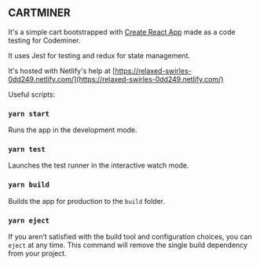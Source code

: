 
## CARTMINER

It's a simple cart bootstrapped with [Create React App](https://github.com/facebook/create-react-app) made as a code testing for Codeminer.

It uses Jest for testing and redux for state management.

It's hosted with Netlify's help at [https://relaxed-swirles-0dd249.netlify.com/](https://relaxed-swirles-0dd249.netlify.com/)

Useful scripts:

### `yarn start`

Runs the app in the development mode.<br />

### `yarn test`

Launches the test runner in the interactive watch mode.<br />

### `yarn build`

Builds the app for production to the `build` folder.<br />

### `yarn eject`

If you aren’t satisfied with the build tool and configuration choices, you can `eject` at any time. This command will remove the single build dependency from your project.
